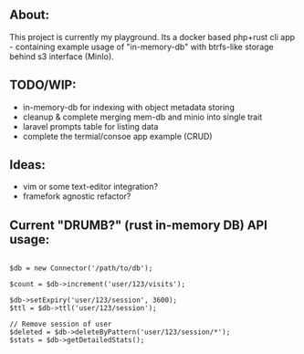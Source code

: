 ## About:
This project is currently my playground.
Its a docker based php+rust cli app - containing example usage of "in-memory-db" with btrfs-like storage behind s3 interface (MinIo).


## TODO/WIP:
- in-memory-db for indexing with object metadata storing
- cleanup & complete merging mem-db and minio into single trait
- laravel prompts table for listing data
- complete the termial/consoe app example (CRUD)


## Ideas:
- vim or some text-editor integration?
- framefork agnostic refactor?

## Current "DRUMB?" (rust in-memory DB) API usage:

```

$db = new Connector('/path/to/db');

$count = $db->increment('user/123/visits');

$db->setExpiry('user/123/session', 3600);
$ttl = $db->ttl('user/123/session');

// Remove session of user
$deleted = $db->deleteByPattern('user/123/session/*');
$stats = $db->getDetailedStats();

```
